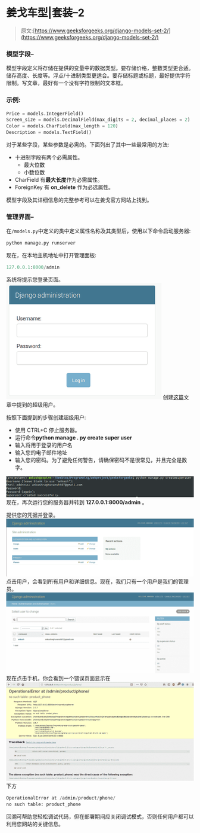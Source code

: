 # 姜戈车型|套装–2

> 原文:[https://www.geeksforgeeks.org/django-models-set-2/](https://www.geeksforgeeks.org/django-models-set-2/)

### 模型字段–

模型字段定义将存储在提供的变量中的数据类型。要存储价格，整数类型更合适。储存高度、长度等。浮点/十进制类型更适合。要存储标题或标题，最好提供字符限制。写文章，最好有一个没有字符限制的文本框。

### 示例:

```py
Price = models.IntegerField()
Screen_size = models.DecimalField(max_digits = 2, decimal_places = 2)
Color = models.CharField(max_length = 120)
Description = models.TextField()
```

对于某些字段，某些参数是必需的。下面列出了其中一些最常用的方法:

*   十进制字段有两个必需属性。
    *   最大位数
    *   小数位数
*   CharField 有**最大长度**作为必需属性。
*   ForeignKey 有 **on_delete** 作为必选属性。

模型字段及其详细信息的完整参考可以在姜戈官方网站上找到。

### 管理界面–

在`/models.py`中定义的类中定义属性名称及其类型后，使用以下命令启动服务器:

```py
python manage.py runserver
```

现在，在本地主机地址中打开管理面板:

```py
127.0.0.1:8000/admin
```

系统将提示您登录页面。
![admin-login](img/7c0cc2c99700a24957f1dad5b5b95cd8.png)
创建[这篇](https://www.geeksforgeeks.org/python-django-admin-interface/)文章中提到的超级用户。

按照下面提到的步骤创建超级用户:

*   使用 CTRL+C 停止服务器。
*   运行命令**python manage . py create super user**
*   输入将用于登录的用户名
*   输入您的电子邮件地址
*   输入您的密码。为了避免任何警告，请确保密码不是很常见，并且完全是数字。

![superuser creation](img/33c48bc1d8c08f7da343bba94f4887da.png)
现在，再次运行您的服务器并转到 **127.0.0.1:8000/admin** 。

提供您的凭据并登录。
![django-admin-panel](img/7b9ba60e4b5441fc023e8e5fbc8ee7c5.png)
点击用户，会看到所有用户和详细信息。现在，我们只有一个用户是我们的管理员。
![](img/b17cd272e340303f4b1cacc112c331a1.png)
现在点击手机，你会看到一个错误页面显示在
![no such table](img/fb5781ebd8f1d518069e8fde181db302.png)下方

```py
OperationalError at /admin/product/phone/
no such table: product_phone
```

回溯可帮助您轻松调试代码，但在部署期间应关闭调试模式，否则任何用户都可以利用您网站的关键信息。